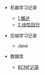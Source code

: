 - 机器学习记录
  - [1.概述](01机器学习\01机器概述\1.1概述.md)
  - [2.线性回归](01机器学习\02线性回归\2.1线性回归.md)

- 后端学习记录
  - Java

- 数据库
  - [BCNF记录](03数据库\BCNF记录.md)

